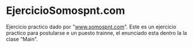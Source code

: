 # EjercicioSomospnt.com
Ejercicio practico dado por "www.somospnt.com".
Este es un ejercicio practico para postularse e un puesto trainne, el enunciado esta dentro la la clase "Main".
